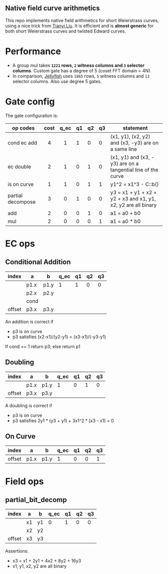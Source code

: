 Native field curve arithmetics
---

This repo implements native field arithmetics for short Weierstrass curves, using a nice trick from [Tianyi Liu](https://liutianyi.site/).
It is efficient and is __almost generic__ for both short Weierstrass curves and twisted Edward curves.

# Performance

- A group mul takes __`1221` rows, `2` witness columns and `3` selector columns__. Custom gate has a degree of 5 (coset FFT domain = 4N).
- In comparison, [Jellyfish](https://github.com/EspressoSystems/jellyfish/blob/main/relation/src/gadgets/ecc/msm.rs#L94) uses `1865` rows, `5` witness columns and `13` selector columns. Also use degree 5 gates.

# Gate config
The gate configuration is:

|   op codes  | cost | q_ec | q1 | q2 | q3 | statement
| ----------- |:----:|:----:| -- | -- | -- | -------------
| cond ec add |   4  |   1  | 1  | 0  | 0  | (x1, y1), (x2, y2) and (x3, -y3) are on a same line
|   ec double |   2  |   1  | 0  | 1  | 0  | (x1, y1) and (x3, -y3) are on a tangential line of the curve
| is on curve |   1  |   1  | 0  | 1  | 1  | y1^2 = x1^3 - C::b()
|     partial decompose |   3  |   0  | 1  | 0  | 0  | y3 = x1 + y1 + x2 + y2 + x3 and x1, y1, x2, y2 are all binary
|         add |   2  |   0  | 0  | 1  | 0  | a1 = a0 + b0
|         mul |   2  |   0  | 0  | 0  | 1  | a1 = a0 * b0  
# EC ops
## Conditional Addition

|index  |  a   |  b   | q_ec | q1 | q2 | q3 
|-------|------|------|------|----|----|----
|       | p1.x | p1.y |   1  | 1  | 0  | 0  
|       | p2.x | p2.y |      |    |    |
|       | cond |      |      |    |    |
|offset | p3.x | p3.y |      |    |    |

An addition is correct if 
- p3 is on curve
- p3 satisfies (x2-x1)/(y2-y1) = (x3-x1)/(-y3-y1)

If cond == 1 return p3; else return p1

## Doubling
|index  |  a   |  b   | q_ec | q1 | q2 | q3 
|-------|------|------|------|----|----|----
|       | p1.x | p1.y |   1  | 0  | 1  | 0
|offset | p3.x | p3.y |      |    |    |

A doubling is correct if 
- p3 is on curve
- p3 satisfies 2y1 * (y3 + y1) + 3x1^2 * (x3 - x1) = 0

## On Curve
|index  |  a   |  b   | q_ec | q1 | q2 | q3 
|-------|------|------|------|----|----|----
|offset | p1.x | p1.y |   1  | 0  |  0 | 1  

# Field ops

## partial_bit_decomp

|index  |  a   |  b   | q_ec | q1 | q2 | q3 
|-------|------|------|------|----|----|----
|       |  x1  |  y1  |   0  | 1  | 0  | 0
|       |  x2  |  y2  |      |    |    |
|offset |  x3  |  y3  |      |    |    |

Assertions:
- x3 = x1 + 2y1 + 4x2 + 8y2 + 16y3
- x1, y1, x2, y2 are all binary